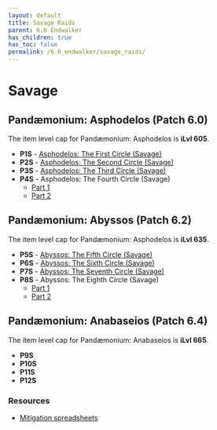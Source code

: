```yaml
---
layout: default
title: Savage Raids
parent: 6.0 Endwalker
has_children: true
has_toc: false
permalink: /6.0_endwalker/savage_raids/
---
```


# Savage

## Pandæmonium: Asphodelos (Patch 6.0)

The item level cap for Pandæmonium: Asphodelos is **iLvl 605**.

- **P1S** - [Asphodelos: The First Circle (Savage)](p1s/README.md)
- **P2S** - [Asphodelos: The Second Circle (Savage)](p2s/README.md)
- **P3S** - [Asphodelos: The Third Circle (Savage)](p3s/README.md)
- **P4S** - Asphodelos: The Fourth Circle (Savage)
	- [Part 1](p4s_1/README.md)
	- [Part 2](p4s_2/README.md)

## Pandæmonium: Abyssos (Patch 6.2)

The item level cap for Pandæmonium: Asphodelos is **iLvl 635**.

- **P5S** - [Abyssos: The Fifth Circle (Savage)](p5s/README.md)
- **P6S** - [Abyssos: The Sixth Circle (Savage)](p6s/README.md)
- **P7S** - [Abyssos: The Seventh Circle (Savage)](p7s/README.md)
- **P8S** - Abyssos: The Eighth Circle (Savage)
	- [Part 1](p8s_1/README.md)
	- [Part 2](p8s_2/README.md)

## Pandæmonium: Anabaseios (Patch 6.4)

The item level cap for Pandæmonium: Anabaseios is **iLvl 665**.

- **P9S**
- **P10S**
- **P11S**
- **P12S**

### Resources

- [Mitigation spreadsheets](https://docs.google.com/spreadsheets/d/1a6O-Vd6wC2I-HujoPeYzgkri_AvUIKb4G2g45MegPBA/edit#gid=0)